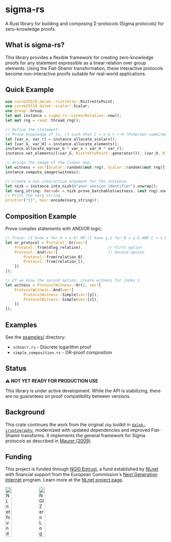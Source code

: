 # sigma-rs

A Rust library for building and composing Σ-protocols (Sigma protocols) for zero-knowledge proofs.

## What is sigma-rs?

This library provides a flexible framework for creating zero-knowledge proofs for any statement expressible as a linear relation over group elements. Using the Fiat-Shamir transformation, these interactive protocols become non-interactive proofs suitable for real-world applications.

## Quick Example

```rust
use curve25519_dalek::ristretto::RistrettoPoint;
use curve25519_dalek::scalar::Scalar;
use group::Group;
let mut instance = sigma_rs::LinearRelation::new();
let mut rng = rand::thread_rng();

// Define the statement:
// Prove knowledge of (x, r) such that C = x·G + r·H (Pedersen commitment)
let [var_x, var_r] = instance.allocate_scalars();
let [var_G, var_H] = instance.allocate_elements();
instance.allocate_eq(var_G * var_x + var_H * var_r);
instance.set_elements([(var_G, RistrettoPoint::generator()), (var_H, RistrettoPoint::random(&mut rng))]);

// Assign the image of the linear map.
let witness = vec![Scalar::random(&mut rng), Scalar::random(&mut rng)];
instance.compute_image(&witness);

// Create a non-interactive argument for the instance.
let nizk = instance.into_nizk(b"your session identifier").unwrap();
let narg_string: Vec<u8> = nizk.prove_batchable(&witness, &mut rng).unwrap();
// Print the narg string.
println!("{}", hex::encode(narg_string));
```

## Composition Example

Prove complex statements with AND/OR logic:

```rust
// Prove: (I know x for A = x·G) OR (I know y,z for B = y·G AND C = z·H)
let or_protocol = Protocol::Or(vec![
    Protocol::from(dlog_relation),           // First option
    Protocol::And(vec![                      // Second option
        Protocol::from(relation_B),
        Protocol::from(relation_C),
    ])
]);

// If we know the second option, create witness for index 1
let witness = ProtocolWitness::Or(1, vec![
    ProtocolWitness::And(vec![
        ProtocolWitness::Simple(vec![y]),
        ProtocolWitness::Simple(vec![z]),
    ])
]);
```

## Examples

See the [examples/](examples/) directory:
- `schnorr.rs` - Discrete logarithm proof
- `simple_composition.rs` - OR-proof composition

## Status

**⚠️ NOT YET READY FOR PRODUCTION USE**

This library is under active development. While the API is stabilizing, there are no guarantees on proof compatibility between versions.

## Background

This crate continues the work from the original `zkp` toolkit in [`dalek-cryptography`](https://github.com/dalek-cryptography), modernized with updated dependencies and improved Fiat-Shamir transforms. It implements the general framework for Sigma protocols as described in [Maurer (2009)](https://doi.org/10.1007/978-3-642-02384-2_17).

## Funding

This project is funded through [NGI0 Entrust](https://nlnet.nl/entrust), a fund established by [NLnet](https://nlnet.nl) with financial support from the European Commission's [Next Generation Internet](https://ngi.eu) program. Learn more at the [NLnet project page](https://nlnet.nl/project/sigmaprotocols).

[<img src="https://nlnet.nl/logo/banner.png" alt="NLnet foundation logo" width="20%" />](https://nlnet.nl)
[<img src="https://nlnet.nl/image/logos/NGI0_tag.svg" alt="NGI Zero Logo" width="20%" />](https://nlnet.nl/entrust)
